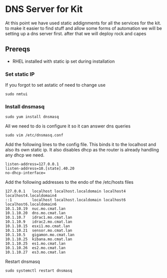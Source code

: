 # DNS Server for Kit
At this point we have used static addignments for all the services for the kit. to make it easier to find stuff and allow some forms of automation we will be setting up a dns server first. after that we will deploy rock and capes



## Prereqs
 - RHEL installed with static ip set during installation

### Set static IP
If you forgot to set astatic of need to change use

```
sudo nmtui
```

### Install dnsmasq
```
sudo yum install dnsmasq
```
All we need to do is configure it so it can answer dns queries
```
sudo vim /etc/dnsmasq.conf
```
Add the following lines to the config file. This binds it to the localhost and also its own static ip. It also disables dhcp as the router is already handling any dhcp we need.
```
listen-address=127.0.0.1
listen-address=10.[state].40.20
no-dhcp-interface=
```
Add the following addresses to the endo of the /etc/hosts files

```
127.0.0.1   localhost localhost.localdomain localhost4 localhost4.localdomain4
::1         localhost localhost.localdomain localhost6 localhost6.localdomain6
10.1.10.19  nuc.mo.cmat.lan
10.1.10.20  dns.mo.cmat.lan
10.1.10.7   idrac1.mo.cmat.lan
10.1.10.9   idrac2.mo.cmat.lan
10.1.10.15  esxi1.mo.cmat.lan
10.1.10.21  sensor.mo.cmat.lan
10.1.10.5   gigamon.mo.cmat.lan
10.1.10.25  kibana.mo.cmat.lan
10.1.10.25  es1.mo.cmat.lan
10.1.10.26  es2.mo.cmat.lan
10.1.10.27  es3.mo.cmat.lan
```
Restart dnsmasq

```
sudo systemctl restart dnsmasq

```
